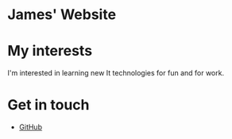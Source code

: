 # James' Website

# My interests
I'm interested in learning new It technologies for fun and for work.

# Get in touch
<ul>
<li><a href="https://github.com{{ site.github_username}}">GitHub</a></li>
</ul>

